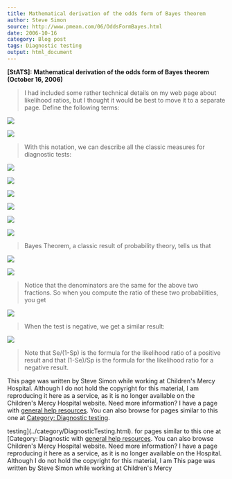 ```yaml
---
title: Mathematical derivation of the odds form of Bayes theorem
author: Steve Simon
source: http://www.pmean.com/06/OddsFormBayes.html
date: 2006-10-16
category: Blog post
tags: Diagnostic testing
output: html_document
---
```

**[StATS]:** **Mathematical derivation of the odds
form of Bayes theorem (October 16, 2006)**

> I had included some rather technical details on my web page about
> likelihood ratios, but I thought it would be best to move it to a
> separate page. Define the following terms:
>
![](../../../web/images/06/OddsFormBayes01.gif)
>
![](../../../web/images/06/OddsFormBayes02.gif)
>
> With this notation, we can describe all the classic measures for
> diagnostic tests:
>
![](../../../web/images/06/OddsFormBayes03.gif)
>
![](../../../web/images/06/OddsFormBayes04.gif)
>
![](../../../web/images/06/OddsFormBayes05.gif)
>
![](../../../web/images/06/OddsFormBayes06.gif)
>
![](../../../web/images/06/OddsFormBayes07.gif)
>
![](../../../web/images/06/OddsFormBayes08.gif)
>
> Bayes Theorem, a classic result of probability theory, tells us that
>
![](../../../web/images/06/OddsFormBayes09.gif)
>
![](../../../web/images/06/OddsFormBayes10.gif)
>
> Notice that the denominators are the same for the above two fractions.
> So when you compute the ratio of these two probabilities, you get
>
![](../../../web/images/06/OddsFormBayes11.gif)
>
> When the test is negative, we get a similar result:
>
![](../../../web/images/06/OddsFormBayes12.gif)
>
> Note that Se/(1-Sp) is the formula for the likelihood ratio of a
> positive result and that (1-Se)/Sp is the formula for the likelihood
> ratio for a negative result.

This page was written by Steve Simon while working at Children\'s Mercy
Hospital. Although I do not hold the copyright for this material, I am
reproducing it here as a service, as it is no longer available on the
Children\'s Mercy Hospital website. Need more information? I have a page
with [general help resources](../GeneralHelp.html). You can also browse
for pages similar to this one at [Category: Diagnostic
testing](../category/DiagnosticTesting.html).
<!---More--->
testing](../category/DiagnosticTesting.html).
for pages similar to this one at [Category: Diagnostic
with [general help resources](../GeneralHelp.html). You can also browse
Children\'s Mercy Hospital website. Need more information? I have a page
reproducing it here as a service, as it is no longer available on the
Hospital. Although I do not hold the copyright for this material, I am
This page was written by Steve Simon while working at Children\'s Mercy

<!---Do not use
**[StATS]:** **Mathematical derivation of the odds
This page was written by Steve Simon while working at Children\'s Mercy
Hospital. Although I do not hold the copyright for this material, I am
reproducing it here as a service, as it is no longer available on the
Children\'s Mercy Hospital website. Need more information? I have a page
with [general help resources](../GeneralHelp.html). You can also browse
for pages similar to this one at [Category: Diagnostic
testing](../category/DiagnosticTesting.html).
--->

